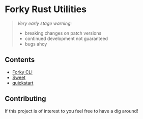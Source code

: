 # Forky Rust Utilities

> *Very early stage warning:*
> - breaking changes on patch versions
> - continued development not guaranteed
> - bugs ahoy

## Contents

- [Forky CLI](./crates/forky_cli/README.md)
- [Sweet](./crates/sweet/README.md)
- [quickstart](docs/quickstart.md)


## Contributing

If this project is of interest to you feel free to have a dig around!
